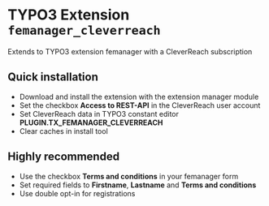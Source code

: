 # TYPO3 Extension ``femanager_cleverreach``

Extends to TYPO3 extension femanager with a CleverReach subscription

## Quick installation
- Download and install the extension with the extension manager module
- Set the checkbox **Access to REST-API** in the CleverReach user account
- Set CleverReach data in TYPO3 constant editor **PLUGIN.TX_FEMANAGER_CLEVERREACH**
- Clear caches in install tool

## Highly recommended
- Use the checkbox **Terms and conditions** in your femanager form
- Set required fields to **Firstname**, **Lastname** and **Terms and conditions**
- Use double opt-in for registrations
